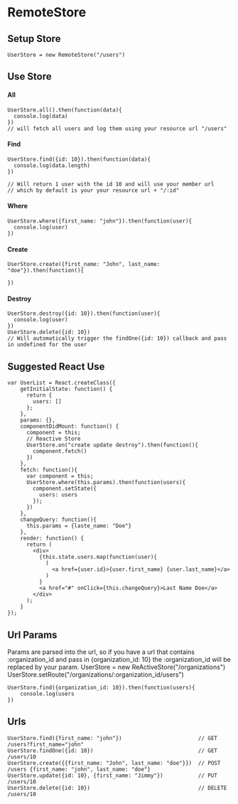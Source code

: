# RemoteStore
## Setup Store
    UserStore = new RemoteStore("/users")

## Use Store
#### All
    UserStore.all().then(function(data){
      console.log(data)
    })
    // will fetch all users and log them using your resource url "/users"

#### Find    
    UserStore.find({id: 10}).then(function(data){
      console.log(data.length)
    })

    // Will return 1 user with the id 10 and will use your member url 
    // which by default is your your resource url + "/:id"

#### Where
    UserStore.where({first_name: "john"}).then(function(user){
      console.log(user)
    })

#### Create
    UserStore.create({first_name: "John", last_name: "doe"}).then(function(){

    })

#### Destroy
    UserStore.destroy({id: 10}).then(function(user){
      console.log(user)
    })
    UserStore.delete({id: 10})
    // Will automatically trigger the findOne({id: 10}) callback and pass in undefined for the user
## Suggested React Use
    var UserList = React.createClass({
        getInitialState: function() {
          return {
            users: []
          };
        },
        params: {},
        componentDidMount: function() {
          component = this;
          // Reactive Store
          UserStore.on("create update destroy").then(function(){
            component.fetch()
          })
        },
        fetch: function(){
          var component = this;
          UserStore.where(this.params).then(function(users){
            component.setState({
              users: users
            });
          })
        },
        changeQuery: function(){
          this.params = {laste_name: "Doe"}
        },
        render: function() {
          return (
            <div>
              {this.state.users.map(function(user){
                (
                  <a href={user.id}>{user.first_name} {user.last_name}</a>
                )
              }
              <a href="#" onClick={this.changeQuery}>Last Name Doe</a>
            </div>
          );
        }
    });

## Url Params
Params are parsed into the url, so if you have a url that contains :organization_id and pass in {organization_id: 10}
the :organization_id will be replaced by your param.
    UserStore = new ReActiveStore("/organizations")
    UserStore.setRoute("/organizations/:organization_id/users")
    
    UserStore.find({organization_id: 10}).then(function(users){
        console.log(users
    })

## Urls
    UserStore.find({first_name: "john"})                        // GET      /users?first_name="john"
    UserStore.findOne({id: 10})                                 // GET      /users/10
    UserStore.create({{first_name: "John", last_name: "doe"}})  // POST     /users {first_name: "john", last_name: "doe"}
    UserStore.update({id: 10}, {first_name: "Jimmy"})           // PUT      /users/10
    UserStore.delete({id: 10})                                  // DELETE   /users/10
        
